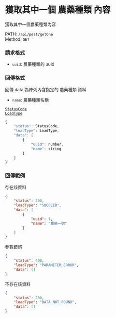 # 獲取其中一個 農藥種類 內容

獲取其中一個農藥種類內容

PATH: `/api/pest/getOne`  
Method: `GET`


### 請求格式
* `uuid`: 農藥種類的 uuid


### 回傳格式

回傳 data 為陣列內含指定的 農藥種類 資料  

* `name`: 農藥種類名稱

[`StatusCode`](../types.md#statuscode)  
[`LoadType`](../types.md#loadtype)  

```js
{
    "status": StatusCode,
    "loadType": LoadType,
    "data": [
        {
            "uuid": number,
            "name": string
        }
    ]
}
```

### 回傳範例
存在該資料
```json
{
    "status": 200,
    "loadType": "SUCCEED",
    "data": [
        {
            "uuid": 1,
            "name": "農藥一號"
        }
    ]
}
```

參數錯誤
```json
{
    "status": 400,
    "loadType": "PARAMETER_ERROR",
    "data": []
}
```

不存在該資料
```json
{
    "status": 200,
    "loadType": "DATA_NOT_FOUND",
    "data": []
}
```